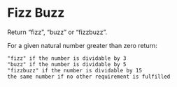 # Fizz Buzz

Return “fizz”, “buzz” or “fizzbuzz”.

For a given natural number greater than zero return:

    "fizz" if the number is dividable by 3
    "buzz" if the number is dividable by 5
    "fizzbuzz" if the number is dividable by 15
    the same number if no other requirement is fulfilled